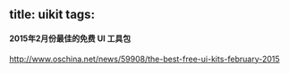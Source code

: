 title: uikit
tags:
---

#### 2015年2月份最佳的免费 UI 工具包

http://www.oschina.net/news/59908/the-best-free-ui-kits-february-2015
